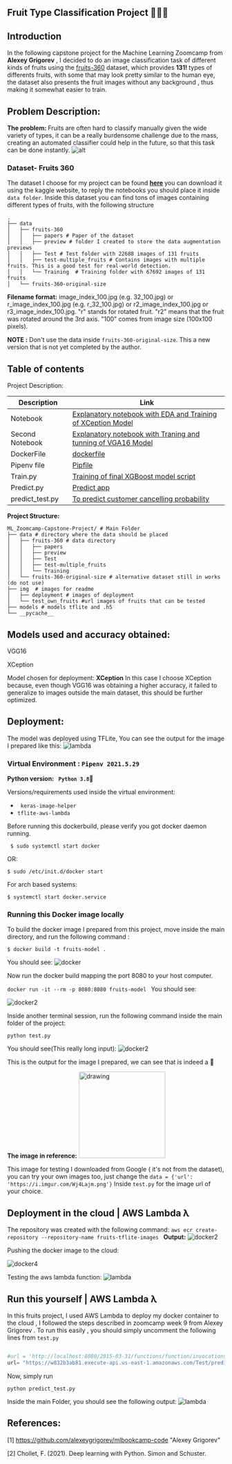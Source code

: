 
## Fruit Type Classification Project 🍉🍌🥭
## Introduction

In the following capstone project for the Machine Learning Zoomcamp from **Alexey Grigorev** , I decided to do an image classification task of different kinds of fruits using the [fruits-360](https://link) dataset, which provides <b> 131! </b> types of differents fruits, with some that may look pretty similar to the human eye, the dataset also presents the fruit images without any background , thus making it somewhat easier to train.





## Problem Description:


<b> The problem: </b> Fruits are often hard to classify manually given the wide variety of types, it can be a really burdensome challenge due to the mass, creating an automated classifier could help in the future, so that this task can be done instantly.
![alt]()




### Dataset- Fruits 360

The dataset I choose for my project can be found <b>[here](https://www.kaggle.com/moltean/fruits) </b> you can download it using the kaggle website, to reply the notebooks you should place it inside `data folder`. Inside this dataset you can find tons of images containing different types of fruits, with the following structure

```
.
├── data
│   ├── fruits-360
│   │   ├── papers # Paper of the dataset
│   │   ├── preview # folder I created to store the data augmentation previews
│   │   ├── Test # Test folder with 22688 images of 131 fruits 
│   │   ├── test-multiple_fruits # Contains images with multiple fruits. This is a good test for real-world detection.
│   │   └── Training  # Training folder with 67692 images of 131 fruits
│   └── fruits-360-original-size
```
**Filename format:** image_index_100.jpg (e.g. 32_100.jpg) or r_image_index_100.jpg (e.g. r_32_100.jpg) or r2_image_index_100.jpg or r3_image_index_100.jpg. "r" stands for rotated fruit. "r2" means that the fruit was rotated around the 3rd axis. "100" comes from image size (100x100 pixels).

 <b> NOTE :</b> Don't use the data inside `fruits-360-original-size`. This a new version that is not yet completed by the author.



## Table of contents


Project Description:



| Description | Link  |
|-------------------------------|---|
| Notebook | [Explanatory notebook with EDA and Training of XCeption Model]()  |
| Second Notebook|  [Explanatory notebook with Traning and tunning of VGA16 Model]() |
|                   DockerFile            |  [dockerfile]() |
|              Pipenv file                 |  [Pipfile]() |
|              Train.py                 |  [Training of final XGBoost model script]() |
|              Predict.py                 |  [Predict app]() |
|              predict_test.py                 |  [To predict customer cancelling probability]() |


**Project Structure:**
```
ML_Zoomcamp-Capstone-Project/ # Main Folder
├── data # directory where the data should be placed
│   ├── fruits-360 # data directory
│   │   ├── papers
│   │   ├── preview
│   │   ├── Test
│   │   ├── test-multiple_fruits
│   │   └── Training
│   └── fruits-360-original-size # alternative dataset still in works (do not use)
├── img  # images for readme
│   ├── deployment # images of deployment
│   └── test_own_fruits #url images of fruits that can be tested
├── models # models tflite and .h5
└── __pycache__

```

## Models used and accuracy obtained:

VGG16







XCeption






Model chosen for deployment: **XCeption**
In this case I choose XCeption because, even though VGG16 was obtaining a higher accuracy, it failed to generalize to images outside the main dataset, this should be further optimized.

## Deployment:

The model was deployed using TFLite, You can see the output for the image I prepared like this:
![lambda](https://github.com/aenoboa1/ML_Zoomcamp-Capstone-Project/blob/master/img/deployment/lambda_image.png)

### Virtual Environment : `Pipenv 2021.5.29` 

<b>Python version: ` Python 3.8`🐍  </b>


Versions/requirements used inside the virtual environment:

- ` keras-image-helper`
- `tflite-aws-lambda`

Before running this dockerbuild, please verify you got docker daemon running.



```console
 $ sudo systemctl start docker
```
OR:
```console
$ sudo /etc/init.d/docker start
```
For arch based systems:
```console
$ systemctl start docker.service
```


### Running this Docker image locally


To build the docker image I prepared from this project, move inside the main directory, and run the following command :

```console
$ docker build -t fruits-model .
```

You should see:
![docker](https://github.com/aenoboa1/ML_Zoomcamp-Capstone-Project/blob/master/img/deployment/docker.png?raw=true)


Now run the docker build mapping the port 8080 to your host computer.

`docker run -it --rm -p 8080:8080 fruits-model
`
You should see:


![docker2](https://github.com/aenoboa1/ML_Zoomcamp-Capstone-Project/blob/master/img/deployment/docker2.png?raw=true)

Inside another terminal session, run the following command inside the main folder of the project:

`python test.py
`

You should see(This really long input):
![docker2](https://github.com/aenoboa1/ML_Zoomcamp-Capstone-Project/blob/master/img/deployment/docker3.png?raw=true)

This is the output for the image I prepared, we can see that is indeed a :banana: <br>

**The image in reference:**
<img src="https://i.imgur.com/Wj4Lajm.png" alt="drawing" width="200"/>


 This image for testing I downloaded from Google ( it's not from the dataset), you can try your own images too, just change the ` data = {'url': 'https://i.imgur.com/Wj4Lajm.png'} `
 Inside `test.py` for the image url of your choice.


## Deployment in the cloud | AWS Lambda λ

The repository was created with the following command:
`aws ecr create-repository --repository-name fruits-tflite-images
`
**Output:**
![docker2](https://github.com/aenoboa1/ML_Zoomcamp-Capstone-Project/blob/master/img/deployment/lambda.png?raw=true)

Pushing the docker image to the cloud:

![docker4](https://github.com/aenoboa1/ML_Zoomcamp-Capstone-Project/blob/master/img/deployment/docker4.png?raw=true)


Testing the aws lambda function:
![lambda](https://github.com/aenoboa1/ML_Zoomcamp-Capstone-Project/blob/master/img/deployment/lambda3.png?raw=true)


## Run this yourself | AWS Lambda λ

In this fruits project, I used AWS Lambda to deploy my docker container to the cloud , I followed the steps described in zoomcamp week 9 from Alexey Grigorev . To run this easily , you should simply uncomment the following lines from `test.py`

```python

#url = 'http://localhost:8080/2015-03-31/functions/function/invocations'
url= "https://w832b3ab81.execute-api.us-east-1.amazonaws.com/Test/predict"

```



Now, simply run

`python predict_test.py`

Inside the main Folder, you should see the following output:
![lambda](https://github.com/aenoboa1/ML_Zoomcamp-Capstone-Project/blob/master/img/deployment/lambda5.png?raw=true)



## References:

[1] https://github.com/alexeygrigorev/mlbookcamp-code "Alexey Grigorev"

[2] Chollet, F. (2021). Deep learning with Python. Simon and Schuster.